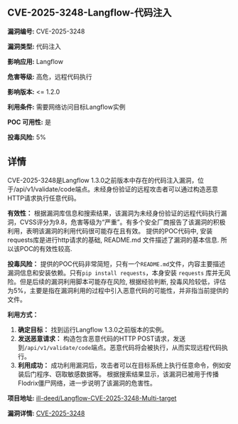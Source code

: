 ## CVE-2025-3248-Langflow-代码注入

**漏洞编号:** CVE-2025-3248

**漏洞类型:** 代码注入

**影响应用:** Langflow

**危害等级:** 高危，远程代码执行

**影响版本:** <= 1.2.0

**利用条件:** 需要网络访问目标Langflow实例

**POC 可用性:** 是

**投毒风险:** 5%

## 详情

CVE-2025-3248是Langflow 1.3.0之前版本中存在的代码注入漏洞，位于/api/v1/validate/code端点。未经身份验证的远程攻击者可以通过构造恶意HTTP请求执行任意代码。 

**有效性：**
根据漏洞库信息和搜索结果，该漏洞为未经身份验证的远程代码执行漏洞，CVSS评分为9.8，危害等级为“严重”。有多个安全厂商报告了该漏洞的积极利用，表明该漏洞的利用代码很可能存在且有效。
提供的POC代码中, 安装requests库是进行http请求的基础, README.md 文件描述了漏洞的基本信息. 所以该POC的有效性较高.

**投毒风险：**
提供的POC代码非常简短，只有一个`README.md`文件，内容主要描述漏洞信息和安装依赖。只有`pip install requests`，本身安装 `requests` 库并无风险。但是后续的漏洞利用脚本可能存在风险, 根据经验判断, 投毒风险较低，评估为5%，主要是指在漏洞利用的过程中引入恶意代码的可能性，并非指当前提供的文件。

**利用方式：**
1.  **确定目标：** 找到运行Langflow 1.3.0之前版本的实例。
2.  **发送恶意请求：** 构造包含恶意代码的HTTP POST请求，发送到`/api/v1/validate/code`端点。恶意代码将会被执行，从而实现远程代码执行。
3.  **利用成功：** 成功利用漏洞后，攻击者可以在目标系统上执行任意命令，例如安装后门程序、窃取敏感数据等。
根据搜索结果显示，该漏洞已被用于传播Flodrix僵尸网络，进一步说明了该漏洞的危害性。

**项目地址:** [ill-deed/Langflow-CVE-2025-3248-Multi-target](https://github.com/ill-deed/Langflow-CVE-2025-3248-Multi-target)

**漏洞详情:** [CVE-2025-3248](https://nvd.nist.gov/vuln/detail/CVE-2025-3248)